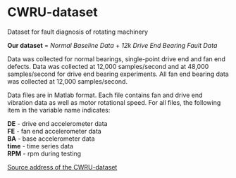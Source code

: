 # CWRU-dataset
Dataset for fault diagnosis of rotating machinery

**Our dataset** = *Normal Baseline Data* + *12k Drive End Bearing Fault Data*

Data was collected for normal bearings, single-point drive end and fan end defects.  Data was collected at 12,000 samples/second and at 48,000 samples/second for drive end bearing experiments.  All fan end bearing data was collected at 12,000 samples/second.  

Data files are in Matlab format.  Each file contains fan and drive end vibration data as well as motor rotational speed.  For all files, the following item in the variable name indicates:

**DE** - drive end accelerometer data  
**FE** - fan end accelerometer data  
**BA** - base accelerometer data  
**time** - time series data  
**RPM** - rpm during testing  

[Source address of the CWRU-dataset](https://engineering.case.edu/bearingdatacenter/download-data-file)
